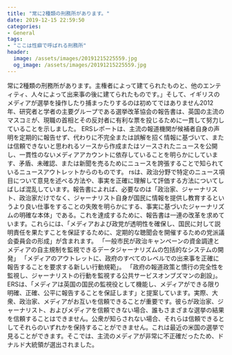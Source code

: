 ```yaml
---
title: "常に2種類の刑務所があります。"
date: 2019-12-15 22:59:50
categories:
- General
tags:
- "ここは性癖で呼ばれる刑務所"
header:
  image: /assets/images/20191215225559.jpg
  og_image: /assets/images/20191215225559.jpg
---
```


常に2種類の刑務所があります。主権者によって建てられたものと、他のエンティティ、人々によって出来事の後に建てられたものです。」そして、イギリスのメディアが選挙を操作したり捕まったりするのは初めてではありません2012年、研究者と学者の主要グループである選挙改革協会の報告書は、英国の主流のマスコミが、現職の首相とその反対者に有利な票を投じるために一貫して努力していることを示しました。 ERSレポートは、主流の報道機関が候補者自身の声明を定期的に報告せず、代わりに不完全または誤解を招く情報に基づいて、または信頼できないと思われるソースから作成またはソースされたニュースを公開し、一貫性のないメディアアカウントに依存していることを明らかにしています、矛盾、未確認、または新聞を売るためにニュースを誇張することで知られているニュースアウトレットからのものです。 rsは、政治分野で特定のニュース項目について意見を述べる方法や、事実を正確に理解して評価する方法についてしばしば混乱しています。報告書によれば、必要なのは「政治家、ジャーナリスト、政治家だけでなく、ジャーナリスト自身が国民に情報を提供し教育するというより良い仕事をすることの失敗を明らかにする、事実に基づいたジャーナリズムの明確な本体」である。これを達成するために、報告書は一連の改革を求めています。これらには、「メディアおよび政党が透明性を確保し、国民に対して説明責任を果たすことを保証するために、定期的な聴聞会を開催するための党派議会委員会の形成」が含まれます。 「一般市民が政治キャンペーンの資金調達とメディアの自主規制を監視できるデータジャーナリズムの包括的なシステムの開発」 「メディアのアウトレットに、政府のすべてのレベルでの出来事を正確に報告することを要求する新しい行動規範」。 「政府の報道政策と慣行の完全性を監視し、ジャーナリストの行動を監視する公共サービスオンブズマンの創設」。 ERSは、「メディアは英国の国民の監視役として機能し、メディアができる限り明確、正確、公平に報告することを保証します」と提案しています。実際、大衆、政治家、メディアがお互いを信頼できることが重要です。彼らが政治家、ジャーナリスト、およびメディアを信頼できない場合、誰もさまざまな選挙の結果を信頼することはできません。公衆が知らされない場合、それらは信頼できるとしてそれらのいずれかを保持することができません。これは最近の米国の選挙で見ることができます。そこでは、主流のメディアが非常に不正確だったため、ドナルド大統領が選出されました。
